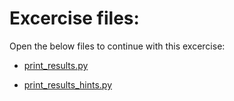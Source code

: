 # Excercise files:

Open the below files to continue with this excercise:

- [print_results.py](../intropyproject-classify-pet-images/print_results.py)

- [print_results_hints.py](../intropyproject-classify-pet-images/print_results_hints.py)
